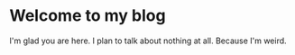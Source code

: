 # Welcome to my blog

I'm glad you are here. I plan to talk about nothing at all. Because I'm weird.

